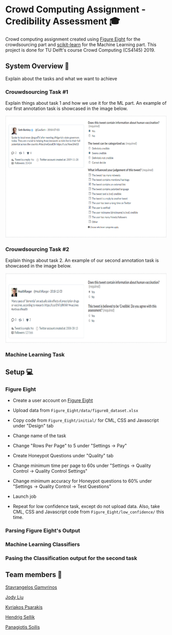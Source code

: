 # Crowd Computing Assignment - Credibility Assessment :mortar_board:

Crowd computing assignment created using [Figure Eight](https://www.figure-eight.com/) for the crowdsourcing part and [scikit-learn](https://scikit-learn.org) for the Machine Learning part. This project is done for TU Delft's course Crowd Computing (CS4145) 2019.

## System Overview :green_book:

Explain about the tasks and what we want to achieve

### Crouwdsourcing Task #1

Explain things about task 1 and how we use it for the ML part. An example of our first annotation task is showcased in the image below. 

<p align="center">
  <img src="https://github.com/psoilis/Crowd-Computing-Group-1/blob/master/images/task1_example.PNG" height="380" width="628">
</p>


### Crouwdsourcing Task #2 

Explain things about task 2. An example of our second annotation task is showcased in the image below. 

<p align="center">
  <img src="https://github.com/psoilis/Crowd-Computing-Group-1/blob/master/images/task2_example.PNG" height="218" width="784">
</p>

### Machine Learning Task

## Setup :computer:

### Figure Eight
* Create a user account on [Figure Eight](https://make.figure-eight.com/jobs)
* Upload data from `Figure_Eight/data/figure8_dataset.xlsx`
* Copy code from `Figure_Eight/initial/` for CML, CSS and Javascript under "Design" tab
* Change name of the task
* Change "Rows Per Page" to 5 under "Settings -> Pay"
* Create Honeypot Questions under "Quality" tab
* Change minimum time per page to 60s under "Settings -> Quality Control -> Quality Control Settings"
* Change minimum accuracy for Honeypot questions to 60% under "Settings -> Quality Control -> Test Questions"
* Launch job  
  
  
* Repeat for low confidence task, except do not upload data. Also, take CML, CSS and Javascript code
from `Figure_Eight/low_confidence/` this time.

### Parsing Figure Eight's Output

### Machine Learning Classifiers 

### Pasing the Classification output for the second task




## Team members :busts_in_silhouette:

[Stavrangelos Gamvrinos](https://github.com/agamvrinos)

[Jody Liu](https://github.com/jdyli)

[Kyriakos Psarakis](https://github.com/kPsarakis)

[Hendrig Sellik](https://github.com/hsellik) 

[Panagiotis Soilis](https://github.com/psoilis)
